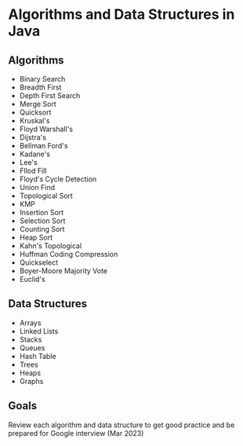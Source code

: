  # Algorithms and Data Structures in Java

 ## Algorithms 
- Binary Search
- Breadth First 
- Depth First Search
- Merge Sort
- Quicksort
- Kruskal's
- Floyd Warshall's
- Dijstra's
- Bellman Ford's
- Kadane's
- Lee's
- Fllod Fill
- Floyd's Cycle Detection
- Union Find
- Topological Sort
- KMP
- Insertion Sort
- Selection Sort
- Counting Sort
- Heap Sort
- Kahn's Topological
- Huffman Coding Compression
- Quickselect
- Boyer-Moore Majority Vote
- Euclid's

 ## Data Structures
- Arrays
- Linked Lists
- Stacks
- Queues
- Hash Table
- Trees
- Heaps
- Graphs

## Goals
Review each algorithm and data structure to get good practice and be prepared for Google interview (Mar 2023)